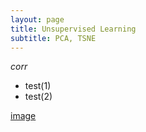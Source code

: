```yaml
---
layout: page
title: Unsupervised Learning
subtitle: PCA, TSNE
---
```

*corr*
* test(1)
* test(2)

[image](https://github.com/CYLiu2019/CS7641-Machine-Learning-Project/blob/gh-pages/assets/img/avatar-icon.png)
